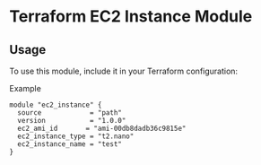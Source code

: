 # Terraform EC2 Instance Module

## Usage

To use this module, include it in your Terraform configuration:

Example
```hcl
module "ec2_instance" {
  source            = "path"
  version           = "1.0.0"
  ec2_ami_id       = "ami-00db8dadb36c9815e"  
  ec2_instance_type = "t2.nano"               
  ec2_instance_name = "test"          
}
